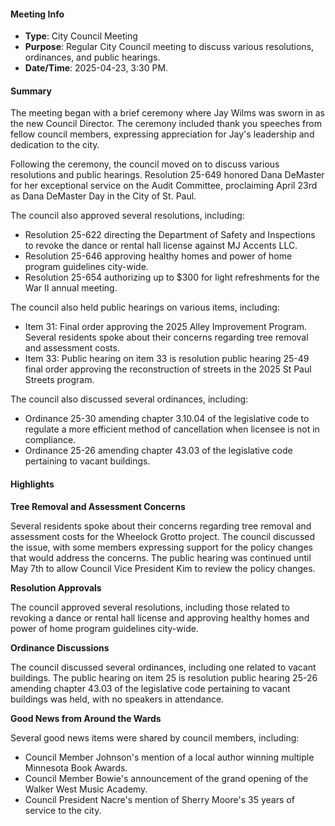 #### Meeting Info
- **Type**: City Council Meeting
- **Purpose**: Regular City Council meeting to discuss various resolutions, ordinances, and public hearings.
- **Date/Time**: 2025-04-23, 3:30 PM.

#### Summary

The meeting began with a brief ceremony where Jay Wilms was sworn in as the new Council Director. The ceremony included thank you speeches from fellow council members, expressing appreciation for Jay's leadership and dedication to the city.

Following the ceremony, the council moved on to discuss various resolutions and public hearings. Resolution 25-649 honored Dana DeMaster for her exceptional service on the Audit Committee, proclaiming April 23rd as Dana DeMaster Day in the City of St. Paul.

The council also approved several resolutions, including:

* Resolution 25-622 directing the Department of Safety and Inspections to revoke the dance or rental hall license against MJ Accents LLC.
* Resolution 25-646 approving healthy homes and power of home program guidelines city-wide.
* Resolution 25-654 authorizing up to $300 for light refreshments for the War II annual meeting.

The council also held public hearings on various items, including:

* Item 31: Final order approving the 2025 Alley Improvement Program. Several residents spoke about their concerns regarding tree removal and assessment costs.
* Item 33: Public hearing on item 33 is resolution public hearing 25-49 final order approving the reconstruction of streets in the 2025 St Paul Streets program.

The council also discussed several ordinances, including:

* Ordinance 25-30 amending chapter 3.10.04 of the legislative code to regulate a more efficient method of cancellation when licensee is not in compliance.
* Ordinance 25-26 amending chapter 43.03 of the legislative code pertaining to vacant buildings.

#### Highlights

**Tree Removal and Assessment Concerns**

Several residents spoke about their concerns regarding tree removal and assessment costs for the Wheelock Grotto project. The council discussed the issue, with some members expressing support for the policy changes that would address the concerns. The public hearing was continued until May 7th to allow Council Vice President Kim to review the policy changes.

**Resolution Approvals**

The council approved several resolutions, including those related to revoking a dance or rental hall license and approving healthy homes and power of home program guidelines city-wide.

**Ordinance Discussions**

The council discussed several ordinances, including one related to vacant buildings. The public hearing on item 25 is resolution public hearing 25-26 amending chapter 43.03 of the legislative code pertaining to vacant buildings was held, with no speakers in attendance.

**Good News from Around the Wards**

Several good news items were shared by council members, including:

* Council Member Johnson's mention of a local author winning multiple Minnesota Book Awards.
* Council Member Bowie's announcement of the grand opening of the Walker West Music Academy.
* Council President Nacre's mention of Sherry Moore's 35 years of service to the city.

